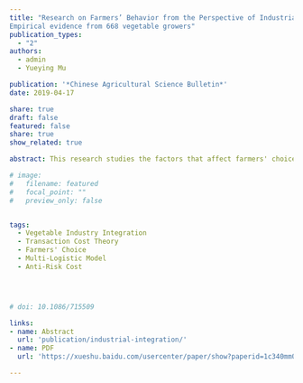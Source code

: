```yaml
---
title: "Research on Farmers’ Behavior from the Perspective of Industrial Integration -
Empirical evidence from 668 vegetable growers"
publication_types:
  - "2"
authors:
  - admin
  - Yueying Mu

publication: '*Chinese Agricultural Science Bulletin*'
date: 2019-04-17

share: true
draft: false
featured: false
share: true
show_related: true

abstract: This research studies the factors that affect farmers' choice of different vegetable industry integration modes from the perspective of farmers. Based on the transaction cost theory, this article classifies the basic production and management characteristics of farmers, and constructs three major cost evaluating indicators including anti-risk, execution, negotiation. The multi-logistic model was used to analyze the main influencing factors of farmers' choice of different vegetable industry integration modes. The results show that the vegetable industry integration can mainly be divided into the "Wholesale Market Mode", the "Farmers-Consumers Mode", the "Farmers-Supermarkets Docking Mode", and the "Order Agriculture Mode". In addition,the "Wholesale Market Mode",is still the most important vegetable industry integration mode. The characteristics of farmers' basic production and management affect their choice of different vegetable industry integration modes to varying degrees. And the most critical influencing factor is transaction cost, but the impact of anti-risk cost, execution cost and negotiation cost on different vegetable industry integration modes is very different.

# image:
#   filename: featured
#   focal_point: ""
#   preview_only: false


tags:
  - Vegetable Industry Integration
  - Transaction Cost Theory
  - Farmers' Choice
  - Multi-Logistic Model
  - Anti-Risk Cost




# doi: 10.1086/715509

links:
- name: Abstract
  url: 'publication/industrial-integration/'
- name: PDF
  url: 'https://xueshu.baidu.com/usercenter/paper/show?paperid=1c340mm0893f0cy0g94s0rc0ht434281&site=xueshu_se'

---
```


